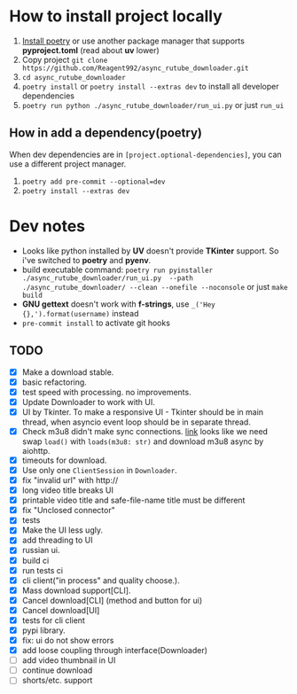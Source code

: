 # How to install project locally

1. [Install poetry](https://python-poetry.org/) or use another package manager that supports **pyproject.toml** (read about **uv** lower)
2. Copy project `git clone https://github.com/Reagent992/async_rutube_downloader.git`
3. `cd async_rutube_downloader`
4. `poetry install` or `poetry install --extras dev` to install all developer dependencies
5. `poetry run python ./async_rutube_downloader/run_ui.py` or just `run_ui`

## How in add a dependency(poetry)

When dev dependencies are in `[project.optional-dependencies]`, you can use a different project manager.

1. `poetry add pre-commit --optional=dev`
2. `poetry install --extras dev`

# Dev notes

- Looks like python installed by **UV** doesn't provide **TKinter** support. So i've switched to **poetry** and **pyenv**.
- build executable command: `poetry run pyinstaller ./async_rutube_downloader/run_ui.py  --path ./async_rutube_downloader/ --clean --onefile --noconsole` or just `make build`
- **GNU gettext** doesn't work with **f-strings**, use `_('Hey {},').format(username)` instead
- `pre-commit install` to activate git hooks

## TODO

- [x] Make a download stable.
- [x] basic refactoring.
- [x] test speed with processing. no improvements.
- [x] Update Downloader to work with UI.
- [x] UI by Tkinter. To make a responsive UI - Tkinter should be in main thread, when asyncio event loop should be in separate thread.
- [x] Check m3u8 didn't make sync connections. [link](https://github.com/globocom/m3u8/wiki/FAQ#how-to-use-a-custom-python-http-client)
looks like we need swap `load()` with `loads(m3u8: str)` and download m3u8 async by aiohttp.
- [x] timeouts for download.
- [x] Use only one `ClientSession` in `Downloader`.
- [x] fix "invalid url" with http://
- [x] long video title breaks UI
- [x] printable video title and safe-file-name title must be different
- [x] fix "Unclosed connector"
- [x] tests
- [x] Make the UI less ugly.
- [x] add threading to UI
- [x] russian ui.
- [x] build ci
- [x] run tests ci
- [x] cli client("in process" and quality choose.).
- [x] Mass download support[CLI].
- [x] Cancel download[CLI] (method and button for ui)
- [x] Cancel download[UI]
- [x] tests for cli client
- [x] pypi library.
- [x] fix: ui do not show errors
- [x] add loose coupling through interface(Downloader)
- [ ] add video thumbnail in UI
- [ ] continue download
- [ ] shorts/etc. support
